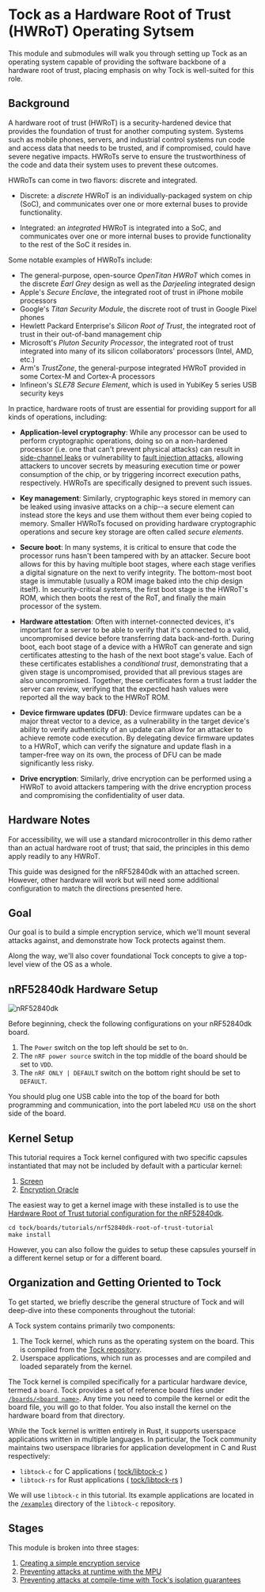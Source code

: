 # Tock as a Hardware Root of Trust (HWRoT) Operating Sytsem

This module and submodules will walk you through setting up Tock as an operating
system capable of providing the software backbone of a hardware root of trust,
placing emphasis on why Tock is well-suited for this role.

## Background

A hardware root of trust (HWRoT) is a security-hardened device that provides the
foundation of trust for another computing system. Systems such as mobile phones,
servers, and industrial control systems run code and access data that needs to
be trusted, and if compromised, could have severe negative impacts. HWRoTs serve
to ensure the trustworthiness of the code and data their system uses to prevent
these outcomes.

HWRoTs can come in two flavors: discrete and integrated.

- Discrete: a _discrete_ HWRoT is an individually-packaged system on chip (SoC),
  and communicates over one or more external buses to provide functionality.

- Integrated: an _integrated_ HWRoT is integrated into a SoC, and communicates
  over one or more internal buses to provide functionality to the rest of the
  SoC it resides in.

Some notable examples of HWRoTs include:

- The general-purpose, open-source _OpenTitan HWRoT_ which comes in the discrete
  _Earl Grey_ design as well as the _Darjeeling_ integrated design
- Apple's _Secure Enclave_, the integrated root of trust in iPhone mobile
  processors
- Google's _Titan Security Module_, the discrete root of trust in Google Pixel
  phones
- Hewlett Packard Enterprise's _Silicon Root of Trust_, the integrated root of
  trust in their out-of-band management chip
- Microsoft's _Pluton Security Processor_, the integrated root of trust
  integrated into many of its silicon collaborators' processors (Intel, AMD,
  etc.)
- Arm's _TrustZone_, the general-purpose integrated HWRoT provided in some
  Cortex-M and Cortex-A processors
- Infineon's _SLE78 Secure Element_, which is used in YubiKey 5 series USB
  security keys

In practice, hardware roots of trust are essential for providing support for all
kinds of operations, including:

- **Application-level cryptography**: While any processor can be used to perform
  cryptographic operations, doing so on a non-hardened processor (i.e. one that
  can't prevent physical attacks) can result in
  [side-channel leaks](https://en.wikipedia.org/wiki/Side-channel_attack) or
  vulnerability to
  [fault injection attacks](https://en.wikipedia.org/wiki/Fault_injection),
  allowing attackers to uncover secrets by measuring execution time or power
  consumption of the chip, or by triggering incorrect execution paths,
  respectively. HWRoTs are specifically designed to prevent such issues.

- **Key management**: Similarly, cryptographic keys stored in memory can be
  leaked using invasive attacks on a chip--a secure element can instead store
  the keys and use them without them ever being copied to memory. Smaller HWRoTs
  focused on providing hardware cryptographic operations and secure key storage
  are often called _secure elements_.

- **Secure boot**: In many systems, it is critical to ensure that code the
  processor runs hasn't been tampered with by an attacker. Secure boot allows
  for this by having multiple boot stages, where each stage verifies a digital
  signature on the next to verify integrity. The bottom-most boot stage is
  immutable (usually a ROM image baked into the chip design itself). In
  security-critical systems, the first boot stage is the HWRoT's ROM, which then
  boots the rest of the RoT, and finally the main processor of the system.

- **Hardware attestation**: Often with internet-connected devices, it's
  important for a server to be able to verify that it's connected to a valid,
  uncompromised device before transferring data back-and-forth. During boot,
  each boot stage of a device with a HWRoT can generate and sign certificates
  attesting to the hash of the next boot stage's value. Each of these
  certificates establishes a _conditional trust_, demonstrating that a given
  stage is uncompromised, provided that all previous stages are also
  uncompromised. Together, these certificates form a trust ladder the server can
  review, verifying that the expected hash values were reported all the way back
  to the HWRoT ROM.
- **Device firmware updates (DFU)**: Device firmware updates can be a major
  threat vector to a device, as a vulnerability in the target device's ability
  to verify authenticity of an update can allow for an attacker to achieve
  remote code execution. By delegating device firmware updates to a HWRoT, which
  can verify the signature and update flash in a tamper-free way on its own, the
  process of DFU can be made significantly less risky.
- **Drive encryption**: Similarly, drive encryption can be performed using a
  HWRoT to avoid attackers tampering with the drive encryption process and
  compromising the confidentiality of user data.

## Hardware Notes

For accessibility, we will use a standard microcontroller in this demo rather
than an actual hardware root of trust; that said, the principles in this demo
apply readily to any HWRoT.

This guide was designed for the nRF52840dk with an attached screen. However,
other hardware will work but will need some additional configuration to match
the directions presented here.

## Goal

Our goal is to build a simple encryption service, which we'll mount several
attacks against, and demonstrate how Tock protects against them.

Along the way, we'll also cover foundational Tock concepts to give a top-level
view of the OS as a whole.

## nRF52840dk Hardware Setup

![nRF52840dk](../../imgs/nrf52840dk.jpg)

Before beginning, check the following configurations on your nRF52840dk board.

1. The `Power` switch on the top left should be set to `On`.
2. The `nRF power source` switch in the top middle of the board should be set to
   `VDD`.
3. The `nRF ONLY | DEFAULT` switch on the bottom right should be set to
   `DEFAULT`.

You should plug one USB cable into the top of the board for both programming and
communication, into the port labeled `MCU USB` on the short side of the board.

## Kernel Setup

This tutorial requires a Tock kernel configured with two specific capsules
instantiated that may not be included by default with a particular kernel:

1. [Screen](../setup/screen.md)
2. [Encryption Oracle](../usb-security-key/key-hotp-oracle.md)

The easiest way to get a kernel image with these installed is to use the
[Hardware Root of Trust tutorial configuration for the nRF52840dk](https://github.com/tock/tock/tree/master/boards/tutorials/nrf52840dk-root-of-trust-tutorial).

```
cd tock/boards/tutorials/nrf52840dk-root-of-trust-tutorial
make install
```

However, you can also follow the guides to setup these capsules yourself in a
different kernel setup or for a different board.

## Organization and Getting Oriented to Tock

To get started, we briefly describe the general structure of Tock and will
deep-dive into these components throughout the tutorial:

A Tock system contains primarily two components:

1. The Tock kernel, which runs as the operating system on the board. This is
   compiled from the [Tock repository](https://github.com/tock/tock).
2. Userspace applications, which run as processes and are compiled and loaded
   separately from the kernel.

The Tock kernel is compiled specifically for a particular hardware device,
termed a `board`. Tock provides a set of reference board files under
[`/boards/<board name>`](https://github.com/tock/tock/tree/master/boards). Any
time you need to compile the kernel or edit the board file, you will go to that
folder. You also install the kernel on the hardware board from that directory.

While the Tock kernel is written entirely in Rust, it supports userspace
applications written in multiple languages. In particular, the Tock community
maintains two userspace libraries for application development in C and Rust
respectively:

- `libtock-c` for C applications (
  [tock/libtock-c](https://github.com/tock/libtock-c) )
- `libtock-rs` for Rust applications (
  [tock/libtock-rs](https://github.com/tock/libtock-rs) )

We will use `libtock-c` in this tutorial. Its example applications are located
in the [`/examples`](https://github.com/tock/libtock-c/tree/master/examples)
directory of the `libtock-c` repository.

## Stages

This module is broken into three stages:

1. [Creating a simple encryption service](encryption-service.md)
2. [Preventing attacks at runtime with the MPU](userspace-attack.md)
3. [Preventing attacks at compile-time with Tock's isolation guarantees](kernel-attack.md)

